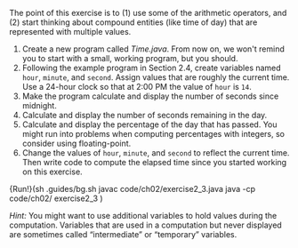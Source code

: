 The point of this exercise is to (1) use some of the arithmetic operators, and (2) start thinking about compound entities (like time of day) that are represented with multiple values.



1. Create a new program called *Time.java*. From now on, we won't remind you to start with a small, working program, but you should.
1. Following the example program in Section 2.4, create variables named `hour`, `minute`, and `second`. Assign values that are roughly the current time. Use a 24-hour clock so that at 2:00 PM the value of `hour` is `14`.
1. Make the program calculate and display the number of seconds since midnight.
1. Calculate and display the number of seconds remaining in the day.
1. Calculate and display the percentage of the day that has passed. You might run into problems when computing percentages with integers, so consider using floating-point.
1. Change the values of `hour`, `minute`, and `second` to reflect the current time. Then write code to compute the elapsed time since you started working on this exercise.



{Run!}(sh .guides/bg.sh javac code/ch02/exercise2_3.java java -cp code/ch02/ exercise2_3 )


*Hint:* You might want to use additional variables to hold values during the computation. Variables that are used in a computation but never displayed are sometimes called “intermediate” or “temporary” variables.